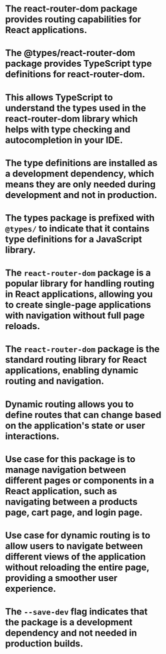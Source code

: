# The react-router-dom package provides routing capabilities for React applications.
# The @types/react-router-dom package provides TypeScript type definitions for react-router-dom.
# This allows TypeScript to understand the types used in the react-router-dom library which helps with type checking and autocompletion in your IDE.
# The type definitions are installed as a development dependency, which means they are only needed during development and not in production.
# The types package is prefixed with `@types/` to indicate that it contains type definitions for a JavaScript library.
# The `react-router-dom` package is a popular library for handling routing in React applications, allowing you to create single-page applications with navigation without full page reloads.
# The `react-router-dom` package is the standard routing library for React applications, enabling dynamic routing and navigation.
# Dynamic routing allows you to define routes that can change based on the application's state or user interactions.
# Use case for this package is to manage navigation between different pages or components in a React application, such as navigating between a products page, cart page, and login page.
# Use case for dynamic routing is to allow users to navigate between different views of the application without reloading the entire page, providing a smoother user experience.
# The `--save-dev` flag indicates that the package is a development dependency and not needed in production builds.
# 